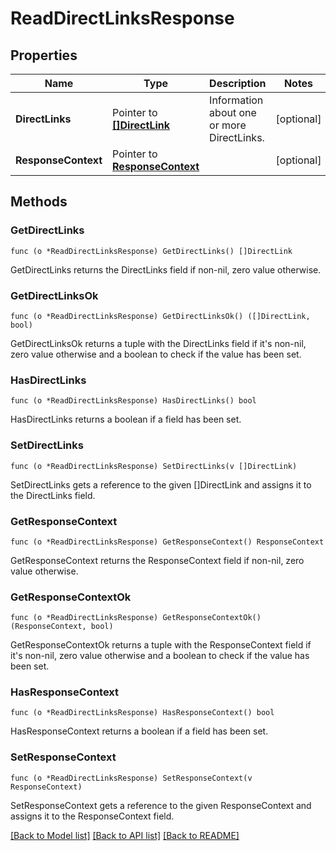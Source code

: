 # ReadDirectLinksResponse

## Properties

Name | Type | Description | Notes
------------ | ------------- | ------------- | -------------
**DirectLinks** | Pointer to [**[]DirectLink**](DirectLink.md) | Information about one or more DirectLinks. | [optional] 
**ResponseContext** | Pointer to [**ResponseContext**](ResponseContext.md) |  | [optional] 

## Methods

### GetDirectLinks

`func (o *ReadDirectLinksResponse) GetDirectLinks() []DirectLink`

GetDirectLinks returns the DirectLinks field if non-nil, zero value otherwise.

### GetDirectLinksOk

`func (o *ReadDirectLinksResponse) GetDirectLinksOk() ([]DirectLink, bool)`

GetDirectLinksOk returns a tuple with the DirectLinks field if it's non-nil, zero value otherwise
and a boolean to check if the value has been set.

### HasDirectLinks

`func (o *ReadDirectLinksResponse) HasDirectLinks() bool`

HasDirectLinks returns a boolean if a field has been set.

### SetDirectLinks

`func (o *ReadDirectLinksResponse) SetDirectLinks(v []DirectLink)`

SetDirectLinks gets a reference to the given []DirectLink and assigns it to the DirectLinks field.

### GetResponseContext

`func (o *ReadDirectLinksResponse) GetResponseContext() ResponseContext`

GetResponseContext returns the ResponseContext field if non-nil, zero value otherwise.

### GetResponseContextOk

`func (o *ReadDirectLinksResponse) GetResponseContextOk() (ResponseContext, bool)`

GetResponseContextOk returns a tuple with the ResponseContext field if it's non-nil, zero value otherwise
and a boolean to check if the value has been set.

### HasResponseContext

`func (o *ReadDirectLinksResponse) HasResponseContext() bool`

HasResponseContext returns a boolean if a field has been set.

### SetResponseContext

`func (o *ReadDirectLinksResponse) SetResponseContext(v ResponseContext)`

SetResponseContext gets a reference to the given ResponseContext and assigns it to the ResponseContext field.


[[Back to Model list]](../README.md#documentation-for-models) [[Back to API list]](../README.md#documentation-for-api-endpoints) [[Back to README]](../README.md)


